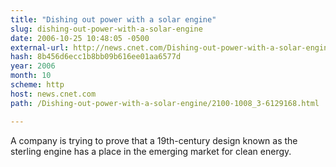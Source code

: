 ```yaml
---
title: "Dishing out power with a solar engine"
slug: dishing-out-power-with-a-solar-engine
date: 2006-10-25 10:48:05 -0500
external-url: http://news.cnet.com/Dishing-out-power-with-a-solar-engine/2100-1008_3-6129168.html
hash: 8b456d6ecc1b8bb09b616ee01aa6577d
year: 2006
month: 10
scheme: http
host: news.cnet.com
path: /Dishing-out-power-with-a-solar-engine/2100-1008_3-6129168.html

---
```


A company is trying to prove that a 19th-century design known as the sterling engine has a place in the emerging market for clean energy.
